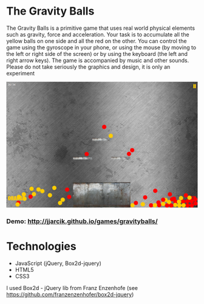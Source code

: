 # The Gravity Balls

The Gravity Balls is a primitive game that uses real world physical elements such as gravity, force and acceleration. Your task is to accumulate all the yellow balls on one side and all the red on the other. You can control the game using the gyroscope in your phone, or using the mouse (by moving to the left or right side of the screen) or by using the keyboard (the left and right arrow keys). The game is accompanied by music and other sounds. Please do not take seriously the graphics and design, it is only an experiment

<img src='screenshot.png' alt='screenshot' width="600" />

### Demo: <a href='http://jjarcik.github.io/games/gravityballs/'>http://jjarcik.github.io/games/gravityballs/</a>

# Technologies
 - JavaScript (jQuery, Box2d-jquery)
 - HTML5
 - CSS3

 I used Box2d - jQuery lib from  Franz Enzenhofe (see https://github.com/franzenzenhofer/box2d-jquery)
